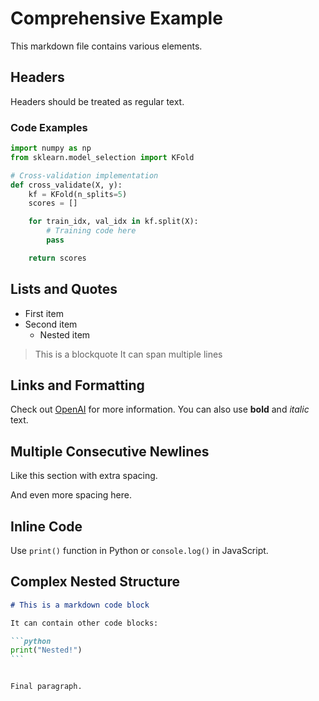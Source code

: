 # Comprehensive Example

This markdown file contains various elements.

## Headers

Headers should be treated as regular text.

### Code Examples

```python
import numpy as np
from sklearn.model_selection import KFold

# Cross-validation implementation
def cross_validate(X, y):
    kf = KFold(n_splits=5)
    scores = []

    for train_idx, val_idx in kf.split(X):
        # Training code here
        pass

    return scores
```

## Lists and Quotes

- First item
- Second item
  - Nested item

> This is a blockquote
> It can span multiple lines

## Links and Formatting

Check out [OpenAI](https://openai.com) for more information.
You can also use **bold** and _italic_ text.

## Multiple Consecutive Newlines

Like this section with extra spacing.

And even more spacing here.

## Inline Code

Use `print()` function in Python or `console.log()` in JavaScript.

## Complex Nested Structure

````markdown
# This is a markdown code block

It can contain other code blocks:

```python
print("Nested!")
```
````

```

Final paragraph.
```

